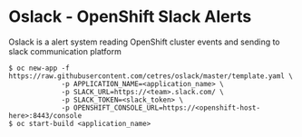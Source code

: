 # Oslack - OpenShift Slack Alerts

Oslack is a alert system reading OpenShift cluster events and sending to slack communication platform



```shell
$ oc new-app -f https://raw.githubusercontent.com/cetres/oslack/master/template.yaml \
             -p APPLICATION_NAME=<application_name> \
             -p SLACK_URL=https://<team>.slack.com/ \
             -p SLACK_TOKEN=<slack_token> \
             -p OPENSHIFT_CONSOLE_URL=https://<openshift-host-here>:8443/console
$ oc start-build <application_name>
```
